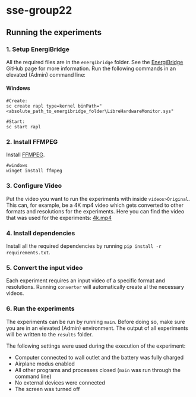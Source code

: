 # sse-group22

## Running the experiments

### 1. Setup EnergiBridge
All the required files are in the `energibridge` folder. See the [EnergiBridge](https://github.com/tdurieux/EnergiBridge) GitHub page for more information. Run the following commands in an elevated (Admin) command line:
#### Windows
```shell
#Create:
sc create rapl type=kernel binPath="<absolute_path_to_energibridge_folder\LibreHardwareMonitor.sys"

#Start:
sc start rapl
```

### 2. Install FFMPEG
Install [FFMPEG](https://ffmpeg.org/).
```shell
#windows
winget install ffmpeg
```

### 3. Configure Video
Put the video you want to run the experiments with inside `videos>Original`.
This can, for example, be a 4K mp4 video which gets converted to other formats and resolutions for the experiments.
Here you can find the video that was used for the experiments: [4k.mp4](https://drive.google.com/drive/folders/1szMRa1EiEV6eTaOxet7m-NW5r2Phh-6_?usp=sharing.)

### 4. Install dependencies
Install all the required dependencies by running `pip install -r requirements.txt`.

### 5. Convert the input video
Each experiment requires an input video of a specific format and resolutions.
Running `converter` will automatically create al the necessary videos.

### 6. Run the experiments
The experiments can be run by running `main`. Before doing so, make sure you are in an elevated (Admin) environment. The output of all experiments will be written to the `results` folder.

The following settings were used during the execution of the experiment:
- Computer connected to wall outlet and the battery was fully charged
- Airplane modus enabled
- All other programs and processes closed (`main` was run through the command line)
- No external devices were connected
- The screen was turned off